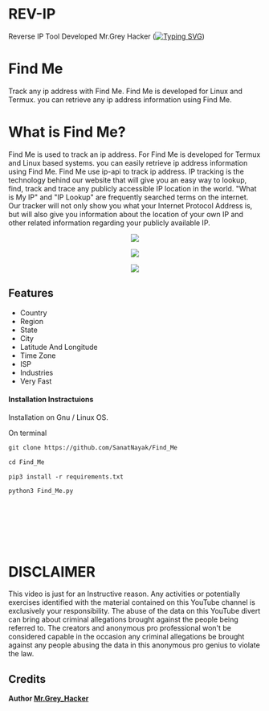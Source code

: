 # REV-IP
Reverse IP Tool Developed Mr.Grey Hacker
([![Typing SVG](https://readme-typing-svg.demolab.com?font=Fira+Code&pause=1000&color=E5B50BE0&background=0C342E00&width=433&height=52&lines=Jai+Siya+Ram;REV+IP+TOOL;Developed+By+Mr.Grey+Hacker;INDIAN+CYBER+FORCE;Mr.Grey+Hacker+Founder+Of+Team+ICF;Hawk%2C+Arhaan%2C+4NON_4K5K%2CCYBER-REPAR%2CUnknown404%2CMr.Grey+Hacker)](https://git.io/typing-svg))
# Find Me
Track any ip address with Find Me. Find Me is developed for Linux and Termux. you can retrieve any ip address information using Find Me.
 # What is Find Me?
Find Me is used to track an ip address. For Find Me is developed for Termux and Linux based systems. you can easily retrieve ip address information using Find Me. Find Me use ip-api to track ip address.
 IP tracking is the technology behind our website that will give you an easy way to lookup, find, track and trace any publicly accessible IP location in the world.
"What is My IP" and "IP Lookup" are frequently searched terms on the internet. Our tracker will not only show you what your Internet Protocol Address is, but will also give you information about the location of your own IP and other related information regarding your publicly available IP.

<p align="center">
<img src="Pic/SK.png">  </br>
</p>
<p align="center">
<img src="Pic/ssk.png">  </br>
</p>
<p align="center">
<img src="Pic/grey.png" </br>
</p> 

## Features

- Country
- Region
- State
- City
- Latitude And Longitude
- Time Zone
- ISP
- Industries 
- Very Fast 

<h4> Installation Instractuions </h4>


Installation on Gnu / Linux OS. </br>

On terminal </br>


```diff
git clone https://github.com/SanatNayak/Find_Me
```

```diff
cd Find_Me
```

```diff
pip3 install -r requirements.txt
```

```diff
python3 Find_Me.py
```

</br> </br>

</br> </br>

# DISCLAIMER
This video is just for an Instructive reason. Any activities or potentially exercises identified with the material contained on this YouTube channel is exclusively your responsibility. The abuse of the data on this YouTube divert can bring about criminal allegations brought against the people being referred to. The creators and anonymous pro professional won't be considered capable in the occasion any criminal allegations be brought against any people abusing the data in this anonymous pro genius to violate the law.

## Credits

<b> Author <a href="https://www.facebook.com/TeamIndianCyberForce">Mr.Grey_Hacker</a>

</p>


